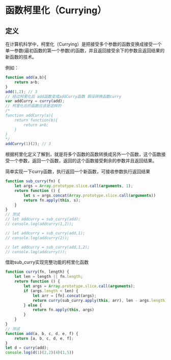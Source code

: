 # 函数柯里化（Currying）

## 定义
在计算机科学中，柯里化（Currying）是把接受多个参数的函数变换成接受一个单一参数(最初函数的第一个参数)的函数，并且返回接受余下的参数且返回结果的新函数的技术。

例如：

```javascript
function add(a,b){
    return a+b;
}
add(1,2); // 3
// 经过柯里化后 add函数变成addCurry函数 假设转换函数curry
var addCurry = curry(add);
// 柯里化后的函数应该是这样的
/*
function addCurry(a){
    return function(b){
        return a+b;
    }
}
*/
addCurry(1)(2); // 3 
```

根据柯里化定义了解到，就是将多个函数的函数转换成另外一个函数，这个函数接受一个参数，返回一个函数，返回的这个函数接受剩余的参数并且返回结果。

简单实现一下curry函数，执行返回一个新函数，可接收参数执行返回结果

```javascript
function sub_curry(fn) {
    let args = Array.prototype.slice.call(arguments, 1);
    return function () {
        let s = args.concat(Array.prototype.slice.call(arguments))
        return fn.apply(this, s);
    }
}
// 测试
// let addcurry = sub_curry(add);
// console.log(addcurry(1,2));

// let addcurry = sub_curry(add,1);
// console.log(addcurry(2));

// let addcurry = sub_curry(add,1,2);
// console.log(addcurry());
```
借助sub_curry实现完整功能的柯里化函数

```javascript
function curry(fn, length) {
    let len = length || fn.length;
    return function () {
        let args = Array.prototype.slice.call(arguments);
        if (args.length < len) {
            let arr = [fn].concat(args);
            return curry(sub_curry.apply(this, arr), len - args.length)
        } else {
            return fn.apply(this, args)
        }
    }
}
// 测试
function add(a, b, c, d, e, f) {
    return [a, b, c, d, e, f];
}
let d = curry(add);
console.log(d(1)(2,2)(4)(1,5))
```